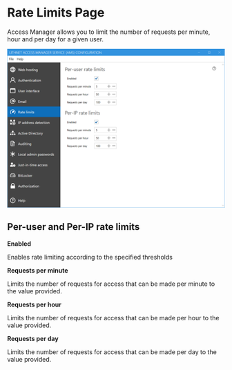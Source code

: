 # Rate Limits Page

Access Manager allows you to limit the number of requests per minute, hour and per day for a given user.

![](../../.gitbook/assets/ui-page-ratelimits.png)

## Per-user and Per-IP rate limits

**Enabled**

Enables rate limiting according to the specified thresholds

**Requests per minute**

Limits the number of requests for access that can be made per minute to the value provided.

**Requests per hour**

Limits the number of requests for access that can be made per hour to the value provided.

**Requests per day**

Limits the number of requests for access that can be made per day to the value provided.
